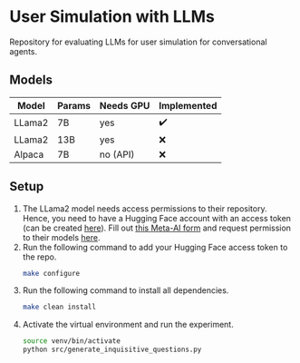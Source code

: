 # User Simulation with LLMs

Repository for evaluating LLMs for user simulation for conversational agents. 

## Models

| Model  | Params | Needs GPU | Implemented            |
|--------|--------|-----------|------------------------|
| LLama2 | 7B     | yes       | :heavy_check_mark:     |
| LLama2 | 13B    | yes       | :x:                    |
| Alpaca | 7B     | no (API)  | :x:                    |

## Setup

1. The LLama2 model needs access permissions to their repository. 
Hence, you need to have a Hugging Face account with an access token (can be created [here](https://huggingface.co/settings/tokens)).
Fill out [this Meta-AI form](https://ai.meta.com/resources/models-and-libraries/llama-downloads/) and request permission 
to their models [here](https://huggingface.co/meta-llama/Llama-2-7b-hf). 
2. Run the following command to add your Hugging Face access token to the repo. 
    ```bash
    make configure
    ```
3. Run the following command to install all dependencies.
   ```bash
   make clean install
   ```
4. Activate the virtual environment and run the experiment.
   ```bash
   source venv/bin/activate
   python src/generate_inquisitive_questions.py
   ```

